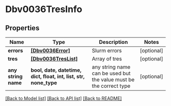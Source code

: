 # Dbv0036TresInfo


## Properties
Name | Type | Description | Notes
------------ | ------------- | ------------- | -------------
**errors** | [**[Dbv0036Error]**](Dbv0036Error.md) | Slurm errors | [optional] 
**tres** | [**[Dbv0036TresList]**](Dbv0036TresList.md) | Array of tres | [optional] 
**any string name** | **bool, date, datetime, dict, float, int, list, str, none_type** | any string name can be used but the value must be the correct type | [optional]

[[Back to Model list]](../README.md#documentation-for-models) [[Back to API list]](../README.md#documentation-for-api-endpoints) [[Back to README]](../README.md)



